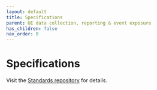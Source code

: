 ```yaml
---
layout: default
title: Specifications
parent: UE data collection, reporting & event exposure
has_children: false
nav_order: 0
---
```


# Specifications
Visit the [Standards repository](https://5g-mag.github.io/Standards/pages/data-collection-event-exposure.html) for details.
